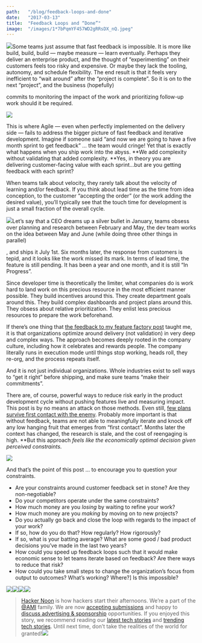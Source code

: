 ```yaml
---
path:	"/blog/feedback-loops-and-done"
date:	"2017-03-13"
title:	"Feedback Loops and “Done”"
image:	"/images/1*7bPqmYF457WD2gRRsDX_nQ.jpeg"
---
```


![](/images/1*7bPqmYF457WD2gRRsDX_nQ.jpeg)Some teams just assume that fast feedback is impossible. It is more like build, build, build — maybe measure — learn eventually. Perhaps they deliver an enterprise product, and the thought of “experimenting” on their customers feels too risky and expensive. Or maybe they lack the tooling, autonomy, and schedule flexibility. The end result is that it feels very inefficient to “wait around” after the “project is complete”. So it is on to the next “project”, and the business (hopefully)

 commits to monitoring the impact of the work and prioritizing follow-up work should it be required.

![](/images/1*KmGlOcCdRELK0a0kQEW1lA.png)

This is where Agile — even when perfectly implemented on the delivery side — fails to address the bigger picture of fast feedback and iterative development. Imagine if someone said “and now we are going to have a five month sprint to get feedback” … the team would cringe! Yet that is exactly what happens when you ship work into the abyss. **We add complexity without validating that added complexity. **Yes, in theory you are delivering customer-facing value with each sprint…but are you getting feedback with each sprint?

When teams talk about velocity, they rarely talk about the velocity of learning and/or feedback. If you think about lead time as the time from idea conception, to the customer “accepting the order” (or the work adding the desired value), you’ll typically see that the touch time for development is just a small fraction of the overall cycle.

![](/images/1*y37ClzB4RNwhgmOQEMY41A.png)Let’s say that a CEO dreams up a silver bullet in January, teams obsess over planning and research between February and May, the dev team works on the idea between May and June (while doing three other things in parallel)

, and ships it July 1st. Six months later, the response from customers is tepid, and it looks like the work missed its mark. In terms of lead time, the feature is still pending. It has been a year and one month, and it is still “In Progress”.

Since developer time is theoretically the limiter, what companies do is work hard to land work on this precious resource in the most efficient manner possible. They build incentives around this. They create department goals around this. They build complex dashboards and project plans around this. They obsess about relative prioritization. They enlist less precious resources to prepare the work beforehand.

If there’s one thing that [the feedback to my feature factory post](https://hackernoon.com/12-signs-youre-working-in-a-feature-factory-44a5b938d6a2#.mgls9o4es) taught me, it is that organizations optimize around delivery (not validation) in very deep and complex ways. The approach becomes deeply rooted in the company culture, including how it celebrates and rewards people. The company literally runs in execution mode until things stop working, heads roll, they re-org, and the process repeats itself.

And it is not just individual organizations. Whole industries exist to sell ways to “get it right” before shipping, and make sure teams “make their commitments”.

There are, of course, powerful ways to reduce risk early in the product development cycle without pushing features live and measuring impact. This post is by no means an attack on those methods. Even still, [few plans survive first contact with the enemy](http://www.lexician.com/lexblog/2010/11/no-battle-plan-survives-contact-with-the-enemy/). Probably more important is that without feedback, teams are not able to meaningfully iterate and knock off any low hanging fruit that emerges from “first contact”. Months later the context has changed, the research is stale, and the cost of reengaging is high. **But this approach *feels *like the economically optimal decision given perceived constraints.**

![](/images/1*qUSb3j0w6J43oVPSwC9xaA.png)

And that’s the point of this post … to encourage you to question your constraints.

* Are your constraints around customer feedback set in stone? Are they non-negotiable?
* Do your competitors operate under the same constraints?
* How much money are you *losing* by waiting to refine your work?
* How much money are you *making* by moving on to new projects?
* Do you actually go back and close the loop with regards to the impact of your work?
* If so, how do you do that? How regularly? How rigorously?
* If so, what is your batting average? What are some good / bad product decisions you’ve made in the last two years?
* How could you speed up feedback loops such that it would make economic sense to let teams iterate based on feedback? Are there ways to reduce that risk?
* How could you take small steps to change the organization’s focus from output to outcomes? What’s working? Where?]
Is this impossible?

![](/images/1*mROLKJIcwR4qBPBnck1P6Q.png)[![](/images/1*0hqOaABQ7XGPT-OYNgiUBg.png)](http://bit.ly/HackernoonFB)[![](/images/1*Vgw1jkA6hgnvwzTsfMlnpg.png)](https://goo.gl/k7XYbx)[![](/images/1*gKBpq1ruUi0FVK2UM_I4tQ.png)](https://goo.gl/4ofytp)
> [Hacker Noon](http://bit.ly/Hackernoon) is how hackers start their afternoons. We’re a part of the [@AMI](http://bit.ly/atAMIatAMI) family. We are now [accepting submissions](http://bit.ly/hackernoonsubmission) and happy to [discuss advertising & sponsorship](mailto:partners@amipublications.com) opportunities.
> If you enjoyed this story, we recommend reading our [latest tech stories](http://bit.ly/hackernoonlatestt) and [trending tech stories](https://hackernoon.com/trending). Until next time, don’t take the realities of the world for granted!![](/images/1*35tCjoPcvq6LbB3I6Wegqw.jpeg)